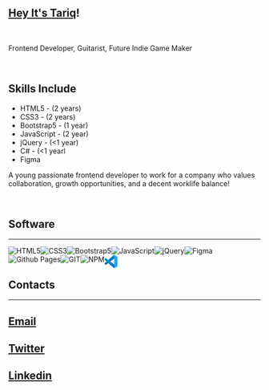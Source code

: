<a href="">

**Hey It's [Tariq](https://www.github.com/KiddKazz)!**
-----------------------------------------------

<br>

Frontend Developer, Guitarist, Future Indie Game Maker

<br>

## Skills Include

* HTML5 - (2 years)
* CSS3 - (2 years)
* Bootstrap5 - (1 year)
* JavaScript - (2 year)
* jQuery - (<1 year) 
* C# - (<1 yearl
* Figma 

A young passionate frontend developer to work for a company who values collaboration, growth opportunities, and a decent worklife balance!
<br>

<br>


## Software
---
<img align="left" alt="HTML5" src="https://img.shields.io/badge/HTML5-E34F26?style=for-the-badge&logo=html5&logoColor=white"/>
<img align="left" alt="CSS3" src="https://img.shields.io/badge/CSS3-1572B6?style=for-the-badge&logo=css3&logoColor=white"/>
<img align="left" alt="Bootstrap5" src="https://img.shields.io/badge/Bootstrap-563D7C?style=for-the-badge&logo=bootstrap&logoColor=white"/>
<img align="left" alt="JavaScript" src="https://img.shields.io/badge/JavaScript-323330?style=for-the-badge&logo=javascript&logoColor=F7DF1E"/>
<img align="left" alt="jQuery" src="https://img.shields.io/badge/jQuery-0769AD?style=for-the-badge&logo=jquery&logoColor=white"/>
<img align="left" alt="Figma" src="https://img.shields.io/badge/Figma-F24E1E?style=for-the-badge&logo=figma&logoColor=white"/>
<img align="left" alt="Github Pages" src="https://img.shields.io/badge/GitHub%20Pages-222222?style=for-the-badge&logo=GitHub%20Pages&logoColor=white"/>
<img align="left" alt="GIT" src="https://img.shields.io/badge/GIT-E44C30?style=for-the-badge&logo=git&logoColor=white"/>
<img align="left" alt="NPM" src="https://img.shields.io/badge/npm-CB3837?style=for-the-badge&logo=npm&logoColor=white"/>
<img align="left" alt="Visual Studio Code" width="26px" src="https://raw.githubusercontent.com/github/explore/80688e429a7d4ef2fca1e82350fe8e3517d3494d/topics/visual-studio-code/visual-studio-code.png" />
<br>

<br>

## Contacts
---
[Email](https://www.tariqmoor3@gmail.com)
 ----
[Twitter](https://www.twitter.com/kazzakus)
 ---
[Linkedin](https://www.linkedin.com/in/tariq-moore/)
 ---


<!---
KiddKazz/KiddKazz is a ✨ special ✨ repository because its `README.md` (this file) appears on your GitHub profile.
You can click the Preview link to take a look at your changes.
--->
